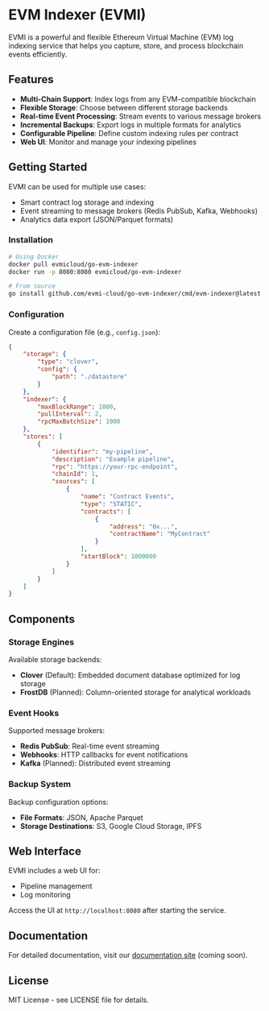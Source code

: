 # EVM Indexer (EVMI)

EVMI is a powerful and flexible Ethereum Virtual Machine (EVM) log indexing service that helps you capture, store, and process blockchain events efficiently.

## Features

- **Multi-Chain Support**: Index logs from any EVM-compatible blockchain
- **Flexible Storage**: Choose between different storage backends
- **Real-time Event Processing**: Stream events to various message brokers
- **Incremental Backups**: Export logs in multiple formats for analytics
- **Configurable Pipeline**: Define custom indexing rules per contract
- **Web UI**: Monitor and manage your indexing pipelines

## Getting Started

EVMI can be used for multiple use cases:
- Smart contract log storage and indexing
- Event streaming to message brokers (Redis PubSub, Kafka, Webhooks)
- Analytics data export (JSON/Parquet formats)

### Installation

```bash
# Using Docker
docker pull evmicloud/go-evm-indexer
docker run -p 8080:8080 evmicloud/go-evm-indexer

# From source
go install github.com/evmi-cloud/go-evm-indexer/cmd/evm-indexer@latest
```

### Configuration

Create a configuration file (e.g., `config.json`):

```json
{
    "storage": {
        "type": "clover",
        "config": {
            "path": "./datastore"
        }
    },
    "indexer": {
        "maxBlockRange": 1000,
        "pullInterval": 2,
        "rpcMaxBatchSize": 1000
    },
    "stores": [
        {
            "identifier": "my-pipeline",
            "description": "Example pipeline",
            "rpc": "https://your-rpc-endpoint",
            "chainId": 1,
            "sources": [
                {
                    "name": "Contract Events",
                    "type": "STATIC",
                    "contracts": [
                        { 
                            "address": "0x...", 
                            "contractName": "MyContract" 
                        }
                    ],
                    "startBlock": 1000000
                }
            ]
        }
    ]
}
```

## Components

### Storage Engines

Available storage backends:
- **Clover** (Default): Embedded document database optimized for log storage
- **FrostDB** (Planned): Column-oriented storage for analytical workloads

### Event Hooks

Supported message brokers:
- **Redis PubSub**: Real-time event streaming
- **Webhooks**: HTTP callbacks for event notifications
- **Kafka** (Planned): Distributed event streaming

### Backup System

Backup configuration options:
- **File Formats**: JSON, Apache Parquet
- **Storage Destinations**: S3, Google Cloud Storage, IPFS

## Web Interface

EVMI includes a web UI for:
- Pipeline management
- Log monitoring

Access the UI at `http://localhost:8080` after starting the service.

## Documentation

For detailed documentation, visit our [documentation site](https://docs.evmi.dev) (coming soon).

## License

MIT License - see LICENSE file for details.
